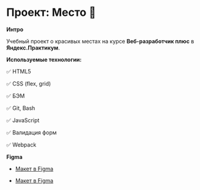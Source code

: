 # Проект: Место :sunrise_over_mountains:

**Интро**

Учебный проект о красивых местах на курсе **Веб-разработчик плюс** в **Яндекс.Практикум**.

**Используемые технологии:**

:white_check_mark: HTML5

:white_check_mark: CSS (flex, grid)

:white_check_mark: БЭМ

:white_check_mark: Git, Bash

:white_check_mark: JavaScript

:white_check_mark: Валидация форм

:white_check_mark: Webpack

**Figma**

* [Макет в Figma](https://www.figma.com/file/bjyvbKKJN2naO0ucURl2Z0/JavaScript.-Sprint-5?node-id=0%3A1)

* [Макет в Figma](https://www.figma.com/file/kRVLKwYG3d1HGLvh7JFWRT/JavaScript.-Sprint-6?node-id=0%3A1)
